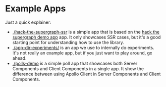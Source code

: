 # Example Apps

Just a quick explainer:

* [./hack-the-supergraph-ssr](./hack-the-supergraph-ssr) is a simple app that is based on the [hack the supergraph demo app](https://github.com/apollographql/hack-the-supergraph) app.
  It only showcases SSR cases, but it's a good starting point for understanding how to use the library.
* [./app-dir-experiments/](./app-dir-experiments) is an app we use to internally do experiments. It's not really an example app, but if you just want to play around, go ahead.
* [./polls-demo](./polls-demo/) is a simple poll app that showcases both Server Components and Client Components in a single app.
  It show the difference between using Apollo Client in Server Components and Client Components.